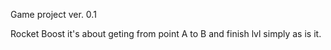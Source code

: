 Game project ver. 0.1

Rocket Boost it's about geting from point A to B and finish lvl simply as is it.
